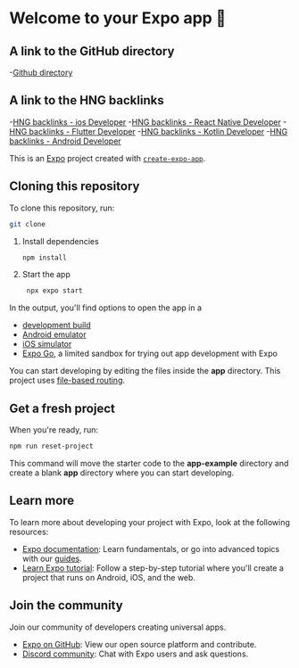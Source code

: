 # Welcome to your Expo app 👋

## A link to the GitHub directory

-[Github directory](https://github.com/sammyjay076/Stage0)

## A link to the HNG backlinks

-[HNG backlinks - ios Developer](http://hng.tech/hire/ios-developers) -[HNG backlinks - React Native Developer](http://hng.tech/hire/react-native-developers) -[HNG backlinks - Flutter Developer](http://hng.tech/hire/flutter-developers) -[HNG backlinks - Kotlin Developer](http://hng.tech/hire/kotlin-developers) -[HNG backlinks - Android Developer](http://hng.tech/hire/android-developers)

This is an [Expo](https://expo.dev) project created with [`create-expo-app`](https://www.npmjs.com/package/create-expo-app).

## Cloning this repository

To clone this repository, run:

```bash
git clone
```

1. Install dependencies

   ```bash
   npm install
   ```

2. Start the app

   ```bash
    npx expo start
   ```

In the output, you'll find options to open the app in a

- [development build](https://docs.expo.dev/develop/development-builds/introduction/)
- [Android emulator](https://docs.expo.dev/workflow/android-studio-emulator/)
- [iOS simulator](https://docs.expo.dev/workflow/ios-simulator/)
- [Expo Go](https://expo.dev/go), a limited sandbox for trying out app development with Expo

You can start developing by editing the files inside the **app** directory. This project uses [file-based routing](https://docs.expo.dev/router/introduction).

## Get a fresh project

When you're ready, run:

```bash
npm run reset-project
```

This command will move the starter code to the **app-example** directory and create a blank **app** directory where you can start developing.

## Learn more

To learn more about developing your project with Expo, look at the following resources:

- [Expo documentation](https://docs.expo.dev/): Learn fundamentals, or go into advanced topics with our [guides](https://docs.expo.dev/guides).
- [Learn Expo tutorial](https://docs.expo.dev/tutorial/introduction/): Follow a step-by-step tutorial where you'll create a project that runs on Android, iOS, and the web.

## Join the community

Join our community of developers creating universal apps.

- [Expo on GitHub](https://github.com/expo/expo): View our open source platform and contribute.
- [Discord community](https://chat.expo.dev): Chat with Expo users and ask questions.
